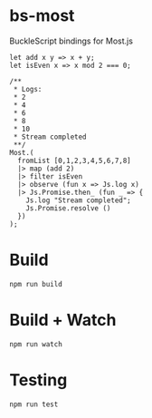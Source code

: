 # bs-most

BuckleScript bindings for Most.js

```reason
let add x y => x + y;
let isEven x => x mod 2 === 0;

/**
 * Logs:
 * 2
 * 4
 * 6
 * 8
 * 10
 * Stream completed
 **/
Most.(
  fromList [0,1,2,3,4,5,6,7,8]
  |> map (add 2)
  |> filter isEven
  |> observe (fun x => Js.log x)
  |> Js.Promise.then_ (fun _ => {
    Js.log "Stream completed";
    Js.Promise.resolve ()
  })
);
```

# Build
```
npm run build
```

# Build + Watch

```
npm run watch
```

# Testing

```
npm run test
```

